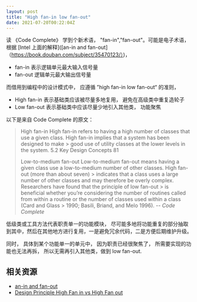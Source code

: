 ```yaml
---
layout: post
title: "High fan-in low fan-out"
date: 2021-07-20T00:22:04Z
---
```

读 《Code Complete》 学到个新术语， "fan-in","fan-out"。可能是电子术语， 根据 [Intel 上面的解释]([an-in and fan-out]（https://book.douban.com/subject/35470123/）)，

- fan-in 表示逻辑单元最大输入信号量
- fan-out 逻辑单元最大输出信号量

而借用到编程中的设计模式中， 应遵循 ”high fan-in low fan-out“ 的准则， 

- High fan-in 表示基础类应该被尽量多地复用， 避免在高级类中重复造轮子
- Low fan-out 表示基础类中应该尽量少地引入其他类， 功能聚焦

以下是来自 Code Complete 的原文：

> High fan-in High fan-in refers to having a high number of classes that use a given class. High fan-in implies that a system has been designed to make > good use of utility classes at the lower levels in the system. 5.2 Key Design Concepts 81
> 
> Low-to-medium fan-out Low-to-medium fan-out means having a given class use a low-to-medium number of other classes. High fan-out (more than about seven) > indicates that a class uses a large number of other classes and may therefore be overly complex. Researchers have found that the principle of low fan-out > is beneficial whether you’re considering the number of routines called from within a routine or the number of classes used within a class (Card and Glass > 1990; Basili, Briand, and Melo 1996). 
> -- _Code Complete_


低级类或工具方法代表职责单一的功能模块， 尽可能多地将功能重复的部分抽取到其中，然后在其他地方进行复用，一是避免冗余代码，二是方便后期维护升级。

同时， 具体到某个功能单一的单元中， 因为职责已经很聚焦了， 所需要实现的功能也无法再拆， 所以无需再引入其他类，做到 low fan-out.



## 相关资源

- [an-in and fan-out](https://book.douban.com/subject/35470123/)
- [Design Principle High Fan in vs High Fan out](https://stackoverflow.com/questions/4092228/design-principle-high-fan-in-vs-high-fan-out)
